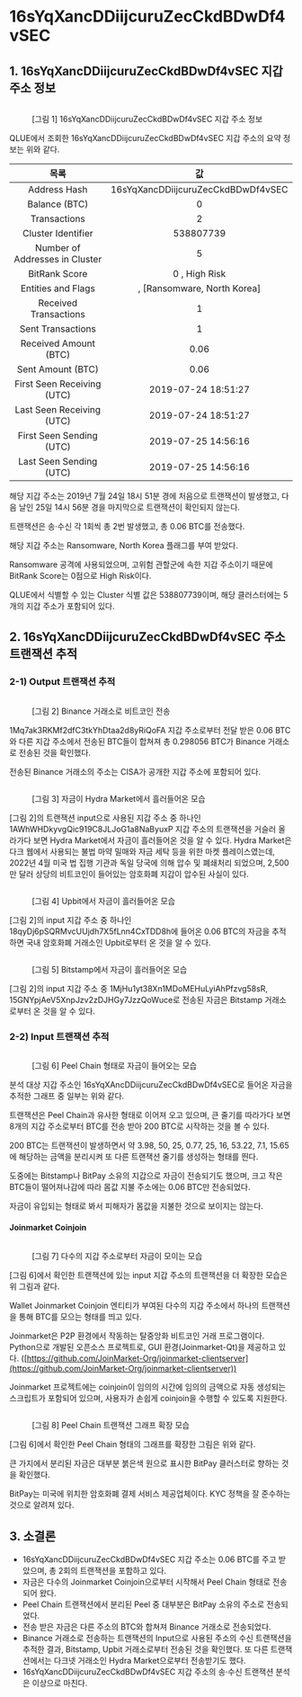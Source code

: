 # 16sYqXancDDiijcuruZecCkdBDwDf4vSEC

## 1. 16sYqXancDDiijcuruZecCkdBDwDf4vSEC 지갑 주소 정보

<figure><img src="../.gitbook/assets/image (44).png" alt=""><figcaption><p>[그림 1] 16sYqXancDDiijcuruZecCkdBDwDf4vSEC 지갑 주소 정보</p></figcaption></figure>

QLUE에서 조회한 16sYqXancDDiijcuruZecCkdBDwDf4vSEC 지갑 주소의 요약 정보는 위와 같다.



|               목록               |                  값                 |
| :----------------------------: | :--------------------------------: |
|          Address Hash          | 16sYqXancDDiijcuruZecCkdBDwDf4vSEC |
|          Balance (BTC)         |                  0                 |
|          Transactions          |                  2                 |
|       Cluster Identifier       |              538807739             |
| Number of Addresses in Cluster |                  5                 |
|          BitRank Score         |            0 , High Risk           |
|       Entities and Flags       |    , \[Ransomware, North Korea]    |
|      Received Transactions     |                  1                 |
|        Sent Transactions       |                  1                 |
|      Received Amount (BTC)     |                0.06                |
|        Sent Amount (BTC)       |                0.06                |
|   First Seen Receiving (UTC)   |         2019-07-24 18:51:27        |
|    Last Seen Receiving (UTC)   |         2019-07-24 18:51:27        |
|    First Seen Sending (UTC)    |         2019-07-25 14:56:16        |
|     Last Seen Sending (UTC)    |         2019-07-25 14:56:16        |



해당 지갑 주소는 2019년 7월 24일 18시 51분 경에 처음으로 트랜잭션이 발생했고, 다음 날인 25일 14시 56분 경을 마지막으로 트랜잭션이 확인되지 않는다.

트랜잭션은 송·수신 각 1회씩 총 2번 발생했고, 총 0.06 BTC를 전송했다.

해당 지갑 주소는 Ransomware, North Korea 플래그를 부여 받았다.

Ransomware 공격에 사용되었으며, 고위험 관할군에 속한 지갑 주소이기 때문에 BitRank Score는 0점으로 High Risk이다.

QLUE에서 식별할 수 있는 Cluster 식별 값은 538807739이며, 해당 클러스터에는 5개의 지갑 주소가 포함되어 있다.



## 2. 16sYqXancDDiijcuruZecCkdBDwDf4vSEC 주소 트랜잭션 추적



### 2-1) Output 트랜잭션 추적



<figure><img src="../.gitbook/assets/image (61).png" alt=""><figcaption><p>[그림 2] Binance 거래소로 비트코인 전송</p></figcaption></figure>



1Mq7ak3RKMf2dfC3tkYhDtaa2d8yRiQoFA 지갑 주소로부터 전달 받은 0.06 BTC와 다른 지갑 주소에서 전송된 BTC들이 합쳐져 총 0.298056 BTC가 Binance 거래소로 전송된 것을 확인했다.

전송된 Binance 거래소의 주소는 CISA가 공개한 지갑 주소에 포함되어 있다.



<figure><img src="../.gitbook/assets/image (60).png" alt=""><figcaption><p>[그림 3] 자금이 Hydra Market에서 흘러들어온 모습</p></figcaption></figure>

\[그림 2]의 트랜잭션 input으로 사용된 지갑 주소 중 하나인 1AWhWHDkyvgQic919C8JLJoG1a8NaByuxP 지갑 주소의 트랜잭션을 거슬러 올라가다 보면 Hydra Market에서 자금이 흘러들어온 것을 알 수 있다. Hydra Market은 다크 웹에서 사용되는 불법 마약 밀매와 자금 세탁 등을 위한 마켓 플레이스였는데, 2022년 4월 미국 법 집행 기관과 독일 당국에 의해 압수 및 폐쇄처리 되었으며, 2,500만 달러 상당의 비트코인이 들어있는 암호화폐 지갑이 압수된 사실이 있다.



<figure><img src="../.gitbook/assets/image (81).png" alt=""><figcaption><p>[그림 4] Upbit에서 자금이 흘러들어온 모습</p></figcaption></figure>



\[그림 2]의 input 지갑 주소 중 하나인 18qyDj6pSQRMvcUUjdh7X5fLnn4CxTDD8h에 들어온 0.06 BTC의 자금을 추적하면 국내 암호화폐 거래소인 Upbit로부터 온 것을 알 수 있다.



<figure><img src="../.gitbook/assets/image (67).png" alt=""><figcaption><p>[그림 5] Bitstamp에서 자금이 흘러들어온 모습</p></figcaption></figure>



\[그림 2]의 input 지갑 주소 중 1MjHu1yt38Xn1MDoMEHuLyiAhPfzvg58sR, 15GNYpjAeV5XnpJzv2zDJHGy7JzzQoWuce로 전송된 자금은 Bitstamp 거래소로부터 온 것을 알 수 있다.



### 2-2) Input 트랜잭션 추적



<figure><img src="../.gitbook/assets/image (31).png" alt=""><figcaption><p>[그림 6] Peel Chain 형태로 자금이 들어오는 모습</p></figcaption></figure>



분석 대상 지갑 주소인 16sYqXAncDDiijcuruZecCkdBDwDf4vSEC로 들어온 자금을 추적한 그래프 중 일부는 위와 같다.

트랜잭션은 Peel Chain과 유사한 형태로 이어져 오고 있으며, 큰 줄기를 따라가다 보면 8개의 지갑 주소로부터 BTC를 전송 받아 200 BTC로 시작하는 것을 볼 수 있다.

200 BTC는 트랜잭션이 발생하면서 약 3.98, 50, 25, 0.77, 25, 16, 53.22, 7.1, 15.65에 해당하는 금액을 분리시켜 또 다른 트랜잭션 줄기를 생성하는 형태를 띈다.

도중에는 Bitstamp나 BitPay 소유의 지갑으로 자금이 전송되기도 했으며, 크고 작은 BTC들이 떨어져나감에 따라 몸값 지불 주소에는 0.06 BTC만 전송되었다.

자금이 유입되는 형태로 봐서 피해자가 몸값을 지불한 것으로 보이지는 않는다.



#### Joinmarket Coinjoin

<figure><img src="../.gitbook/assets/image (34).png" alt=""><figcaption><p>[그림 7] 다수의 지갑 주소로부터 자금이 모이는 모습</p></figcaption></figure>



\[그림 6]에서 확인한 트랜잭션에 있는 input 지갑 주소의 트랜잭션을 더 확장한 모습은 위 그림과 같다.

Wallet Joinmarket Coinjoin 엔티티가 부여된 다수의 지갑 주소에서 하나의 트랜잭션을 통해 BTC를 모으는 형태를 띄고 있다.

Joinmarket은 P2P 환경에서 작동하는 탈중앙화 비트코인 거래 프로그램이다. Python으로 개발된 오픈소스 프로젝트로, GUI 환경(Joinmarket-Qt)을 제공하고 있다. ([https://github.com/JoinMarket-Org/joinmarket-clientserver](https://github.com/JoinMarket-Org/joinmarket-clientserver))

Joinmarket 프로젝트에는 coinjoin이 임의의 시간에 임의의 금액으로 자동 생성되는 스크립트가 포함되어 있으며, 사용자가 손쉽게 coinjoin을 수행할 수 있도록 지원한다.



<figure><img src="../.gitbook/assets/image (42).png" alt=""><figcaption><p>[그림 8] Peel Chain 트랜잭션 그래프 확장 모습</p></figcaption></figure>



\[그림 6]에서 확인한 Peel Chain 형태의 그래프를 확장한 그림은 위와 같다.

큰 가지에서 분리된 자금은 대부분 붉은색 원으로 표시한 BitPay 클러스터로 향하는 것을 확인했다.

BitPay는 미국에 위치한 암호화폐 결제 서비스 제공업체이다. KYC 정책을 잘 준수하는 것으로 알려져 있다.



## 3. 소결론



* 16sYqXancDDiijcuruZecCkdBDwDf4vSEC 지갑 주소는 0.06 BTC를 주고 받았으며, 총 2회의 트랜잭션을 포함하고 있다.
* 자금은 다수의 Joinmarket Coinjoin으로부터 시작해서 Peel Chain 형태로 전송되어 왔다.
* Peel Chain 트랜잭션에서 분리된 Peel 중 대부분은 BitPay 소유의 주소로 전송되었다.
* 전송 받은 자금은 다른 주소의 BTC와 합쳐져 Binance 거래소로 전송되었다.
* Binance 거래소로 전송하는 트랜잭션의 Input으로 사용된 주소의 수신 트랜잭션을 추적한 결과, Bitstamp, Upbit 거래소로부터 전송된 것을 확인했다. 또 다른 트랜잭션에서는 다크넷 거래소인 Hydra Market으로부터 전송받기도 했다.
* 16sYqXancDDiijcuruZecCkdBDwDf4vSEC 지갑 주소의 송·수신 트랜잭션 분석은 이상으로 마친다.

